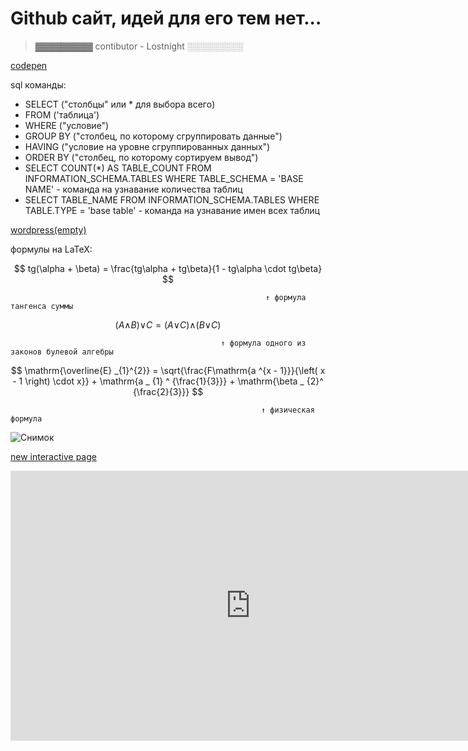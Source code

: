 # Github сайт, идей для его тем нет...

> ▓▓▓▓▓▓▓▓▓
> contibutor - Lostnight
> ░░░░░░░░░

[codepen](https://codepen.io/LostnightRX)

sql команды: 
- SELECT ("столбцы" или * для выбора всего)
- FROM ('таблица')
- WHERE ("условие")
- GROUP BY ("столбец, по которому сгруппировать данные")
- HAVING ("условие на уровне сгруппированных данных")
- ORDER BY ("столбец, по которому сортируем вывод")
- SELECT COUNT(*) AS TABLE_COUNT FROM INFORMATION_SCHEMA.TABLES WHERE TABLE_SCHEMA = 'BASE NAME' - команда на узнавание количества таблиц
- SELECT TABLE_NAME FROM INFORMATION_SCHEMA.TABLES WHERE TABLE.TYPE = 'base table' - команда на узнавание имен всех таблиц

[wordpress(empty)](cl103392361.wordpress.com)

формулы на LaTeX:
 
$$ tg(\alpha + \beta) = \frac{tg\alpha + tg\beta}{1 - tg\alpha \cdot tg\beta} $$    
 
 
                                                             ↑ формула тангенса суммы
 
 
 
$$ (A\wedge_{}^{}B)\vee_{}^{}C=(A\vee_{}^{}C)\wedge_{}^{}(B\vee_{}^{}C) $$  
 
 
 
                                                   ↑ формула одного из законов булевой алгебры
 
 
$$  \mathrm{\overline{E} _{1}^{2}} = \sqrt{\frac{F\mathrm{a ^{x - 1}}}{\left( x - 1 \right) \cdot x}} + \mathrm{a _ {1} ^ {\frac{1}{3}}} + \mathrm{\beta _ {2}^ {\frac{2}{3}}}  $$
  
                                                            ↑ физическая формула
  
  ![Снимок](https://user-images.githubusercontent.com/95572536/201264342-d4927c93-b772-42c7-bb2c-2011c39a3aef.PNG)

[new interactive page](https://view.genial.ly/6371ae2c009fba0018811c02/interactive-image-interactive-image)

<iframe width="768" height="432" src="https://miro.com/app/live-embed/uXjVPCLyQXc=/?moveToViewport=508,115,1312,662&embedId=990137440292" frameborder="0" scrolling="no" allowfullscreen></iframe>
